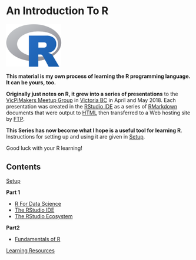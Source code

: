 # An Introduction To R
 
<img src="images/Rlogo.png" width="150" />

**This material is my own process of learning the R programming language. It can be yours, too.**

**Originally just notes on R, it grew into a series of presentations** to the [VicPiMakers Meetup Group](https://www.meetup.com/Victoria-Raspberry-PiMakers-And-Others/) in [Victoria BC](https://www.tourismvictoria.com/) in April and May 2018. Each presentation was created in the [RStudio IDE](https://www.rstudio.com/) as a series of [RMarkdown](http://rmarkdown.rstudio.com/) documents that were output to [HTML](https://en.wikipedia.org/wiki/HTML) then transferred to a Web hosting site by [FTP](https://en.wikipedia.org/wiki/File_Transfer_Protocol).

**This Series has now become what I hope is a useful tool for learning R**. Instructions for setting up and using it are given in [Setup](https://r.stuzog.com/Setup.html).

Good luck with your R learning!

## Contents

[Setup](https://r.stuzog.com/Setup.html)

**Part 1**

* [R For Data Science](https://r.stuzog.com/R_Data_Science.html)
* [The RStudio IDE](https://r.stuzog.com/RStudio.html)
* [The RStudio Ecosystem](https://r.stuzog.com/RStudio_Ecosystem.html)

**Part2**

* [Fundamentals of R](https://r.stuzog.com/R_Programming.html)

[Learning Resources](https://r.stuzog.com/R_Learning_Resources.html)
